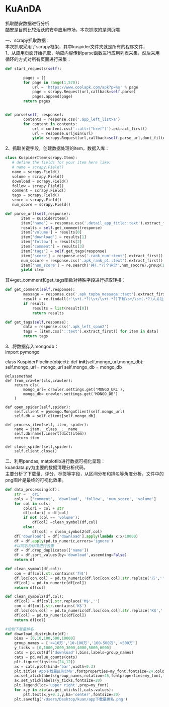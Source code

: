 # KuAnDA
抓取酷安数据进行分析<br>
酷安是目前比较活跃的安卓应用市场，本次抓取的是网页端

一、scrapy抓取数据：<br>
本次抓取采用了scrapy框架，其中kuspider文件夹就是所有的程序文件，<br>
1、从应用页面开始抓取，响应内容传到parse函数进行应用列表采集，然后采用循环的方式对所有页面进行采集：<br>

```Python
def start_requests(self):

        pages = []
        for page in range(1,570):
            url = 'https://www.coolapk.com/apk?p=%s' % page
            page = scrapy.Request(url,callback=self.parse)
            pages.append(page)
        return pages


def parse(self, response):
        contents = response.css('.app_left_list>a')
        for content in contents:
            url = content.css('::attr("href")').extract_first()
            url = response.urljoin(url)
            yield scrapy.Request(url,callback=self.parse_url,dont_filter=True)
```            
 2、抓取关键字段，创建数据处理的item，数据入库：<br>
 ```Python
class KuspiderItem(scrapy.Item):
    # define the fields for your item here like:
    # name = scrapy.Field()
    name = scrapy.Field()
    volume = scrapy.Field()
    download = scrapy.Field()
    follow = scrapy.Field()
    comment = scrapy.Field()
    tags = scrapy.Field()
    score = scrapy.Field()
    num_score = scrapy.Field()
 
 def parse_url(self,response):
        item = KuspiderItem()
        item['name'] = response.css('.detail_app_title::text').extract_first()
        results = self.get_comment(response)
        item['volume'] = results[0]
        item['download'] = results[1]
        item['follow'] = results[2]
        item['comment'] = results[3]
        item['tags'] = self.get_tags(response)
        item['score'] = response.css('.rank_num::text').extract_first().encode('utf-8')
        num_socore = response.css('.apk_rank_p1::text').extract_first().encode('utf-8')
        item['num_score'] = re.search('共(.*?)个评分',num_socore).group(1)
        yield item
```

其中get_comment和get_tags函数对特殊字段进行抓取转换：<br>
```Python
def get_comment(self,response):
        message = response.css('.apk_topba_message::text').extract_first().encode('utf-8')
        result = re.findall(r'\s+(.*?)\s+/\s+(.*?)下载\s+/\s+(.*?)人关注\s+/\s+(.*?)个评论.*?',message)
        if result:
            results = list(result[0])
            return results

def get_tags(self,response):
        data = response.css('.apk_left_span2')
        tags = [item.css('::text').extract_first() for item in data]
        return tags
```

3、将数据存入mongodb：<br>
import pymongo

class KuspiderPipeline(object):
    def __init__(self,mongo_url,mongo_db):
        self.mongo_url = mongo_url
        self.mongo_db = mongo_db

    @classmethod
    def from_crawler(cls,crawler):
        return cls(
            mongo_url= crawler.settings.get('MONGO_URL'),
            mongo_db= crawler.settings.get('MONGO_DB')
        )

    def open_spider(self,spider):
        self.client = pymongo.MongoClient(self.mongo_url)
        self.db = self.client[self.mongo_db]

    def process_item(self, item, spider):
        name = item.__class__.__name__
        self.db[name].insert(dict(item))
        return item

    def close_spider(self,spider):
        self.client.close()
        
二、利用pandas, matplotlib进行数据可视化呈现：<br>
kuandata.py为主要的数据清理分析代码，<br>
主要分析了下载量、评分、标签等字段，从区间分布和排名等角度分析，文件中的png图片是最终的可视化效果。<br>
```Python
def data_processing(df):
    str = '_ori'
    cols = ['comment', 'download', 'follow', 'num_score', 'volume']
    for col in cols:
        colori = col + str
        df[colori] = df[col]
        if not (col == 'volume'):
            df[col] =clean_symbol(df,col)
        else:
            df[col] = clean_symbol2(df,col)
    df['download'] = df['download'].apply(lambda x:x/10000)
    df = df.apply(pd.to_numeric,errors='ignore')
    #以同名为标准进行去重
    df = df.drop_duplicates(['name'])
    df = df.sort_values(by='download',ascending=False)
    return df

def clean_symbol(df,col):
    con = df[col].str.contains('万$')
    df.loc[con,col] = pd.to_numeric(df.loc[con,col].str.replace('万','')) * 10000
    df[col] = pd.to_numeric(df[col])
    return df[col]

def clean_symbol2(df,col):
    df[col] = df[col].str.replace('M$','')
    con = df[col].str.contains('K$')
    df.loc[con,col] = pd.to_numeric(df.loc[con,col].str.replace('K$',''))/1024
    df[col] = pd.to_numeric(df[col])
    return df[col]

#绘制下载量排名
def download_distribute(df):
    bins = [0,10,100,500,10000]
    group_names = ['<=10万','10-100万','100-500万','>500万']
    y_ticks = [0,1000,2000,3000,4000,5000,6000]
    cats = pd.cut(df['download'],bins,labels=group_names)
    cats = pd.value_counts(cats)
    plt.figure(figsize=(24,12))
    ax = cats.plot(kind='bar',width=0.3)
    plt.title('App下载量区间分布',fontproperties=my_font,fontsize=24,color='#C71585')
    ax.set_xticklabels(group_names,rotation=45,fontproperties=my_font,fontsize=20)
    ax.set_yticklabels(y_ticks,fontsize=20)
    plt.legend(loc='upper right',prop=my_font)
    for x,y in zip(ax.get_xticks(),cats.values):
        plt.text(x,y+0.1,y,ha='center',fontsize=20)
    plt.savefig('/Users/Desktop/kuan/app下载量排名.png')
```


